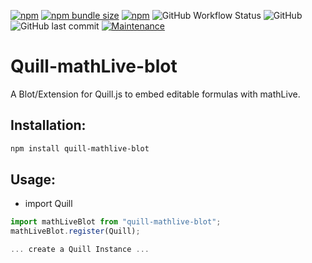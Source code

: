 [![npm](https://img.shields.io/npm/v/quill-mathlive-blot?style=flat-square)](https://www.npmjs.com/package/quill-mathlive-blot)
[![npm bundle size](https://img.shields.io/bundlephobia/min/quill-mathlive-blot?style=flat-square)](https://www.npmjs.com/package/quill-mathlive-blot)
[![npm](https://img.shields.io/npm/dt/quill-mathlive-blot?style=flat-square)](https://www.npmjs.com/package/quill-mathlive-blot)
![GitHub Workflow Status](https://img.shields.io/github/workflow/status/JonathanTreffler/Quill-mathLive-blot/Lint?label=Lint&style=flat-square)
![GitHub](https://img.shields.io/github/license/JonathanTreffler/Quill-mathLive-blot?style=flat-square)
![GitHub last commit](https://img.shields.io/github/last-commit/JonathanTreffler/Quill-mathLive-blot?style=flat-square)
[![Maintenance](https://img.shields.io/maintenance/yes/2020?style=flat-square)](https://github.com/JonathanTreffler/Quill-mathQuill-blot/commits/)

# Quill-mathLive-blot

A Blot/Extension for Quill.js to embed editable formulas with mathLive.

## Installation:
```bash
npm install quill-mathlive-blot
```

## Usage:
- import Quill
```js
import mathLiveBlot from "quill-mathlive-blot";
mathLiveBlot.register(Quill);

... create a Quill Instance ...
```
